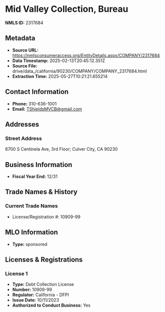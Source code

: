 # Mid Valley Collection, Bureau

**NMLS ID:** 2317684

## Metadata
- **Source URL:** https://nmlsconsumeraccess.org/EntityDetails.aspx/COMPANY/2317684
- **Data Timestamp:** 2025-02-13T20:45:12.351Z
- **Source File:** drive/data_/california/90230/COMPANY/COMPANY_2317684.html
- **Extraction Time:** 2025-05-27T10:21:21.655214

## Contact Information
- **Phone:** 310-636-1001
- **Email:** TShieldsMVCB@gmail.com

## Addresses
### Street Address
6700 S Centinela Ave, 3rd Floor; Culver City, CA 90230

## Business Information
- **Fiscal Year End:** 12/31

## Trade Names & History
### Current Trade Names
- License/Registration #: 10909-99

## MLO Information
- **Type:** sponsored

## Licenses & Registrations

### License 1
- **Type:** Debt Collection License
- **Number:** 10909-99
- **Regulator:** California - DFPI
- **Issue Date:** 10/11/2023
- **Authorized to Conduct Business:** Yes
